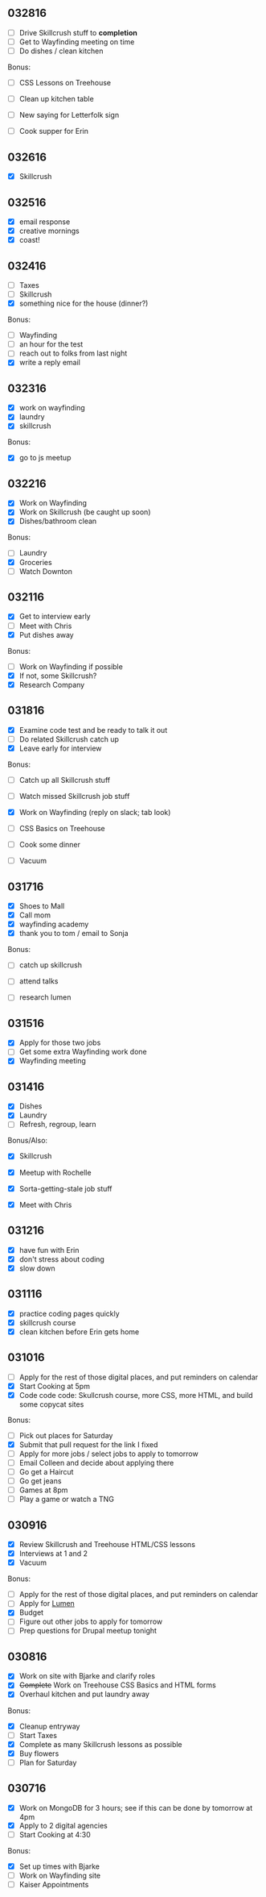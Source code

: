032816
---

- [ ] Drive Skillcrush stuff to **completion**
- [ ] Get to Wayfinding meeting on time
- [ ] Do dishes / clean kitchen

Bonus:

- [ ] CSS Lessons on Treehouse
- [ ] Clean up kitchen table
- [ ] New saying for Letterfolk sign
- [ ] Cook supper for Erin


032616
---
- [X] Skillcrush

032516
---

- [X] email response
- [X] creative mornings
- [X] coast!

032416
---

- [ ] Taxes
- [ ] Skillcrush
- [X] something nice for the house (dinner?)

Bonus:

- [ ] Wayfinding
- [ ] an hour for the test
- [ ] reach out to folks from last night
- [X] write a reply email

032316
---
- [X] work on wayfinding
- [X] laundry
- [X] skillcrush

Bonus:
- [X] go to js meetup

032216
---

- [X] Work on Wayfinding
- [X] Work on Skillcrush (be caught up soon)
- [X] Dishes/bathroom clean

Bonus:

- [ ] Laundry
- [X] Groceries
- [ ] Watch Downton

032116
---
- [X] Get to interview early
- [ ] Meet with Chris
- [X] Put dishes away

Bonus:

- [ ] Work on Wayfinding if possible
- [X] If not, some Skillcrush?
- [X] Research Company

031816
---
- [X] Examine code test and be ready to talk it out
- [ ] Do related Skillcrush catch up
- [X] Leave early for interview

Bonus:

- [ ] Catch up all Skillcrush stuff
- [ ] Watch missed Skillcrush job stuff
- [X] Work on Wayfinding (reply on slack; tab look)
- [ ] CSS Basics on Treehouse
- [ ] Cook some dinner
- [ ] Vacuum


031716
---

- [X] Shoes to Mall
- [X] Call mom
- [X] wayfinding academy
- [X] thank you to tom / email to Sonja

Bonus:
- [ ] catch up skillcrush
- [ ] attend talks
- [ ] research lumen


031516
---
- [X] Apply for those two jobs
- [ ] Get some extra Wayfinding work done
- [X] Wayfinding meeting

031416
---
- [X] Dishes
- [X] Laundry
- [ ] Refresh, regroup, learn

Bonus/Also:

- [X] Skillcrush
- [X] Meetup with Rochelle
- [X] Sorta-getting-stale job stuff
- [X] Meet with Chris



031216
---
- [X] have fun with Erin
- [X] don't stress about coding
- [X] slow down

031116
---

- [X] practice coding pages quickly
- [X] skillcrush course
- [X] clean kitchen before Erin gets home

031016
---

- [ ] Apply for the rest of those digital places, and put reminders on calendar
- [X] Start Cooking at 5pm
- [X] Code code code: Skullcrush course, more CSS, more HTML, and build some copycat sites

Bonus:
- [ ] Pick out places for Saturday
- [X] Submit that pull request for the link I fixed
- [ ] Apply for more jobs / select jobs to apply to tomorrow
- [ ] Email Colleen and decide about applying there
- [ ] Go get a Haircut
- [ ] Go get jeans
- [ ] Games at 8pm
- [ ] Play a game or watch a TNG

030916
---

- [X] Review Skillcrush and Treehouse HTML/CSS lessons
- [X] Interviews at 1 and 2
- [X] Vacuum

Bonus:

- [ ] Apply for the rest of those digital places, and put reminders on calendar
- [ ] Apply for [Lumen](http://lumenlearning.com/jobs/technical-support-engineer/#)
- [X] Budget
- [ ] Figure out other jobs to apply for tomorrow
- [ ] Prep questions for Drupal meetup tonight

030816
---
- [X] Work on site with Bjarke and clarify roles
- [X] ~~Complete~~ Work on Treehouse CSS Basics and HTML forms
- [X] Overhaul kitchen and put laundry away

Bonus:

- [X] Cleanup entryway
- [ ] Start Taxes
- [X] Complete as many Skillcrush lessons as possible
- [X] Buy flowers
- [ ] Plan for Saturday

030716
---

- [X] Work on MongoDB for 3 hours; see if this can be done by tomorrow at 4pm
- [X] Apply to 2 digital agencies
- [ ] Start Cooking at 4:30

Bonus:

- [X] Set up times with Bjarke
- [ ] Work on Wayfinding site
- [ ] Kaiser Appointments
